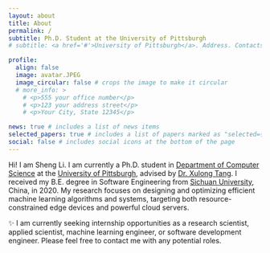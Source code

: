 ```yaml
---
layout: about
title: About
permalink: /
subtitle: Ph.D. Student at the University of Pittsburgh
# subtitle: <a href='#'>University of Pittsburgh</a>. Address. Contacts. Motto. Etc.

profile:
  align: false
  image: avatar.JPEG
  image_circular: false # crops the image to make it circular
  # more_info: >
    # <p>555 your office number</p>
    # <p>123 your address street</p>
    # <p>Your City, State 12345</p>

news: true # includes a list of news items
selected_papers: true # includes a list of papers marked as "selected={true}"
social: false # includes social icons at the bottom of the page
---
```


Hi! I am Sheng Li. I am currently a Ph.D. student in [Department of Computer Science](https://www.cs.pitt.edu/) at the [University of Pittsburgh](https://www.pitt.edu/), advised by [Dr. Xulong Tang](https://xzt102.github.io/). I received my B.E. degree in Software Engineering from [Sichuan University](https://en.scu.edu.cn/), China, in 2020. 
My research focuses on designing and optimizing efficient machine learning algorithms and systems, targeting both resource-constrained edge devices and powerful cloud servers.

:sparkles: I am currently seeking internship opportunities as a research scientist, applied scientist, machine learning engineer, or software development engineer. Please feel free to contact me with any potential roles.

<!-- Write your biography here. Tell the world about yourself. Link to your favorite [subreddit](http://reddit.com). You can put a picture in, too. The code is already in, just name your picture `prof_pic.jpg` and put it in the `img/` folder.

Put your address / P.O. box / other info right below your picture. You can also disable any of these elements by editing `profile` property of the YAML header of your `_pages/about.md`. Edit `_bibliography/papers.bib` and Jekyll will render your [publications page](/al-folio/publications/) automatically.

Link to your social media connections, too. This theme is set up to use [Font Awesome icons](https://fontawesome.com/) and [Academicons](https://jpswalsh.github.io/academicons/), like the ones below. Add your Facebook, Twitter, LinkedIn, Google Scholar, or just disable all of them. -->
